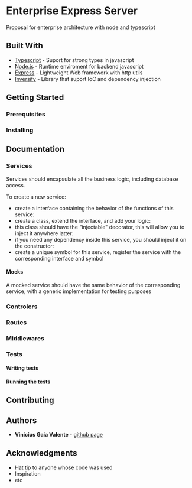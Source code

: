 # Enterprise Express Server

Proposal for enterprise architecture with node and typescript

## Built With

* [Typescript](https://www.typescriptlang.org/) - Suport for strong types in javascript
* [Node.js](https://nodejs.org/en/about/) - Runtime enviroment for backend javascript
* [Express](http://expressjs.com/) - Lightweight Web framework with http utils
* [Inversify](http://inversify.io/) - Library that suport IoC and dependency injection

## Getting Started

### Prerequisites

### Installing

## Documentation

### Services

Services should encapsulate all the business logic, including database access.

To create a new service:

* create a interface containing the behavior of the functions of this service:
* create a class, extend the interface, and add your logic:
* this class should have the "injectable" decorator, this will allow you to inject it anywhere latter:
* if you need any dependency inside this service, you should inject it on the constructor:
* create a unique symbol for this service, register the service with the corresponding interface and symbol

#### Mocks

A mocked service should have the same behavior of the corresponding service, with a generic implementation for testing purposes

### Controlers

### Routes

### Middlewares

### Tests

#### Writing tests

#### Running the tests

## Contributing

## Authors

* **Vinicius Gaia Valente** - [github page](https://github.com/ViniciusGaiaValente)

## Acknowledgments

* Hat tip to anyone whose code was used
* Inspiration
* etc
